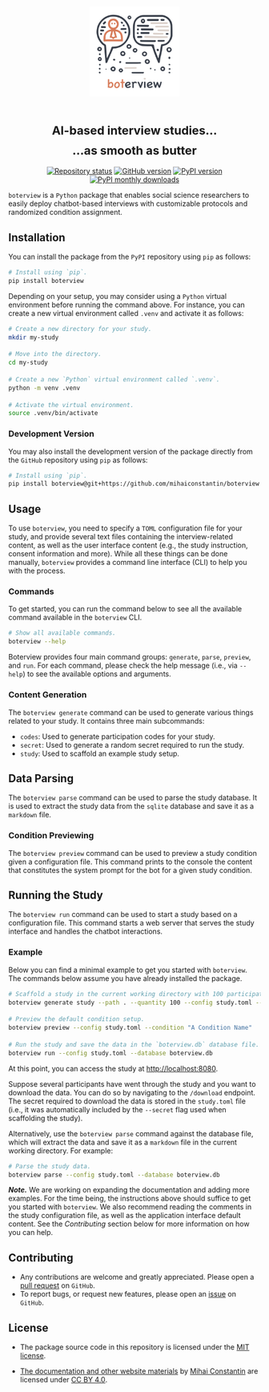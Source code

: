 <p align="center">
    <a href="https://boterview.mihaiconstantin.com">
        <img width="180px" src="https://raw.githubusercontent.com/mihaiconstantin/boterview/refs/heads/main/frontend/app/src/assets/images/boterview-logo.png" alt="boterview logo"/>
    </a>
</p>

<h1 align="center">
    <sub>AI-based interview studies...<br>...as smooth as butter</sub>
</h1>

<!-- badges: start -->
<p align="center">
    <a href="https://www.repostatus.org/#active"><img src="https://www.repostatus.org/badges/latest/active.svg" alt="Repository status"/></a>
    <a href="https://github.com/mihaiconstantin/boterview/releases"><img src="https://img.shields.io/github/v/release/mihaiconstantin/boterview?display_name=tag&sort=semver" alt="GitHub version"/></a>
    <a href="https://pypi.org/project/boterview/"><img src="https://img.shields.io/pypi/v/boterview" alt="PyPI version"/></a>
    <a href="https://pypi.org/project/boterview/"><img src="https://img.shields.io/pepy/dt/boterview" alt="PyPI monthly downloads"/></a>
</p>
<!-- badges: end -->

`boterview` is a `Python` package that enables social science researchers to
easily deploy chatbot-based interviews with customizable protocols and
randomized condition assignment.

## Installation

You can install the package from the `PyPI` repository using `pip` as follows:

```bash
# Install using `pip`.
pip install boterview
```

Depending on your setup, you may consider using a `Python` virtual environment
before running the command above. For instance, you can create a new virtual
environment called `.venv` and activate it as follows:

```bash
# Create a new directory for your study.
mkdir my-study

# Move into the directory.
cd my-study

# Create a new `Python` virtual environment called `.venv`.
python -m venv .venv

# Activate the virtual environment.
source .venv/bin/activate
```

### Development Version

You may also install the development version of the package directly from the
`GitHub` repository using `pip` as follows:

```bash
# Install using `pip`.
pip install boterview@git+https://github.com/mihaiconstantin/boterview
```

## Usage

To use `boterview`, you need to specify a `TOML` configuration file for your
study, and provide several text files containing the interview-related content,
as well as the user interface content (e.g., the study instruction, consent
information and more). While all these things can be done manually, `boterview`
provides a command line interface (CLI) to help you with the process.

### Commands

To get started, you can run the command below to see all the available command
available in the `boterview` CLI.

```bash
# Show all available commands.
boterview --help
```

Boterview provides four main command groups: `generate`, `parse`, `preview`, and
`run`. For each command, please check the help message (i.e., via `--help`) to
see the available options and arguments.

### Content Generation

The `boterview generate` command can be used to generate various things related
to your study. It contains three main subcommands:

- `codes`: Used to generate participation codes for your study.
- `secret`: Used to generate a random secret required to run the study.
- `study`: Used to scaffold an example study setup.


## Data Parsing

The `boterview parse` command can be used to parse the study database. It is
used to extract the study data from the `sqlite` database and save it as a
`markdown` file.

### Condition Previewing

The `boterview preview` command can be used to preview a study condition given a
configuration file. This command prints to the console the content that
constitutes the system prompt for the bot for a given study condition.

## Running the Study

The `boterview run` command can be used to start a study based on a
configuration file. This command starts a web server that serves the study
interface and handles the chatbot interactions.

### Example

Below you can find a minimal example to get you started with `boterview`. The
commands below assume you have already installed the package.

```bash
# Scaffold a study in the current working directory with 100 participation codes, and include a secret.
boterview generate study --path . --quantity 100 --config study.toml --secret

# Preview the default condition setup.
boterview preview --config study.toml --condition "A Condition Name"

# Run the study and save the data in the `boterview.db` database file.
boterview run --config study.toml --database boterview.db
```

At this point, you can access the study at
[http://localhost:8080](http://localhost:8080).

Suppose several participants have went through the study and you want to
download the data. You can do so by navigating to the `/download` endpoint. The
secret required to download the data is stored in the `study.toml` file (i.e.,
it was automatically included by the `--secret` flag used when scaffolding the
study).

Alternatively, use the `boterview parse` command against the database file,
which will extract the data and save it as a `markdown` file in the current
working directory. For example:

```bash
# Parse the study data.
boterview parse --config study.toml --database boterview.db
```

**_Note._** We are working on expanding the documentation and adding more
examples. For the time being, the instructions above should suffice to get you
started with `boterview`. We also recommend reading the comments in the study
configuration file, as well as the application interface default content. See
the *Contributing* section below for more information on how you can help.

## Contributing

- Any contributions are welcome and greatly appreciated. Please open a [pull
  request](https://github.com/mihaiconstantin/boterview/pulls) on `GitHub`.
- To report bugs, or request new features, please open an
  [issue](https://github.com/mihaiconstantin/boterview/issues) on `GitHub`.

## License

- The package source code in this repository is licensed under the [MIT
  license](https://opensource.org/license/mit).
- <p class="license-cc" xmlns:cc="https://creativecommons.org/ns#" xmlns:dct="https://purl.org/dc/terms/"><a property="dct:title" rel="cc:attributionURL" href="https://boterview.mihaiconstantin.com">The documentation and other website materials</a> by <a rel="cc:attributionURL dct:creator" property="cc:attributionName" href="https://mihaiconstantin.com">Mihai Constantin</a> are licensed under <a href="https://creativecommons.org/licenses/by/4.0/?ref=chooser-v1" target="_blank" rel="license noopener noreferrer" style="display:inline-block;">CC BY 4.0</a>.</p>
